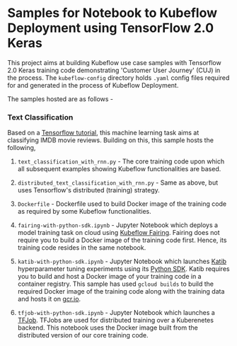 # Samples for Notebook to Kubeflow Deployment using TensorFlow 2.0 Keras
This project aims at building Kubeflow use case samples with Tensorflow 2.0 Keras training code demonstrating 'Customer User Journey' (CUJ) in the process.
The `kubeflow-config` directory holds `.yaml` config files required for and generated in the process of Kubeflow Deployment.

The samples hosted are as follows - 
### Text Classification 
Based on a [Tensorflow tutorial](https://www.tensorflow.org/tutorials/keras/text_classification_with_hub), this machine learning task aims at classifying IMDB movie 
reviews. Building on this, this sample hosts the following,
1. `text_classification_with_rnn.py` - The core training code upon which all subsequent examples showing Kubeflow functionalities are based.

2. `distributed_text_classification_with_rnn.py` - Same as above, but uses Tensorflow's distributed (training) strategy.

3. `Dockerfile` - Dockerfile used to build Docker image of the training code as required by some Kubeflow functionalities.

4. `fairing-with-python-sdk.ipynb` - Jupyter Notebook which deploys a model training task on cloud using [Kubeflow Fairing](https://www.kubeflow.org/docs/fairing/fairing-overview/). 
Fairing does not require you to build a Docker image of the training code first. Hence, its training code resides in the same notebook.

5. `katib-with-python-sdk.ipynb` - Jupyter Notebook which launches [Katib](https://www.kubeflow.org/docs/components/hyperparameter-tuning/hyperparameter/) 
hyperparameter tuning experiments using its [Python SDK](https://github.com/kubeflow/katib/tree/master/sdk/python). Katib requires you to build and host a
Docker image of your training code in a container registry. This sample has used `gcloud builds` to build the required Docker image of the training code along with
the training data and hosts it on [gcr.io](gcr.io).

6. `tfjob-with-python-sdk.ipynb` - Jupyter Notebook which launches a [TFJob](https://www.kubeflow.org/docs/components/training/tftraining/). TFJobs are used 
for distributed training over a Kuberenetes backend. This notebook uses the Docker image built from the distributed version of our core training code.